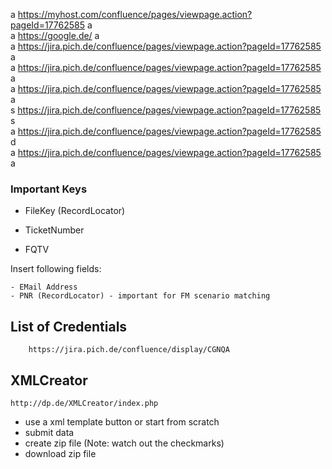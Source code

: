 a	https://myhost.com/confluence/pages/viewpage.action?pageId=17762585	a	
a	https://google.de/	a	
a	https://jira.pich.de/confluence/pages/viewpage.action?pageId=17762585	a	
a	https://jira.pich.de/confluence/pages/viewpage.action?pageId=17762585	a	
a	https://jira.pich.de/confluence/pages/viewpage.action?pageId=17762585	a	
s	https://jira.pich.de/confluence/pages/viewpage.action?pageId=17762585	s	
a	https://jira.pich.de/confluence/pages/viewpage.action?pageId=17762585	d	
a	https://jira.pich.de/confluence/pages/viewpage.action?pageId=17762585	a	

### Important Keys 

* FileKey (RecordLocator)

* TicketNumber

* FQTV

Insert following fields: 

	- EMail Address
	- PNR (RecordLocator) - important for FM scenario matching
 
## __List of Credentials__

		https://jira.pich.de/confluence/display/CGNQA

## XMLCreator

	http://dp.de/XMLCreator/index.php		

- use a xml template button or start from scratch
- submit data
- create zip file (Note: watch out the checkmarks)
- download zip file
